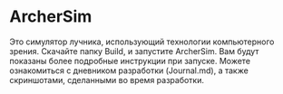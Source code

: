 # ArcherSim

Это симулятор лучника, использующий технологии компьютерного зрения. Скачайте папку Build, и запустите ArcherSim. Вам будут показаны более подробные инструкции при запуске.
Можете ознакомиться с дневником разработки (Journal.md), а также скриншотами, сделанными во время разработки.
